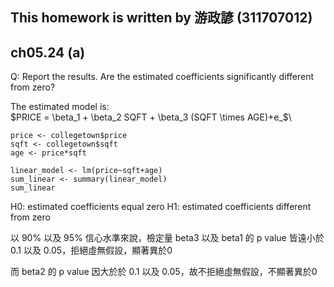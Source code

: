 ## This homework is written by 游政諺 (311707012)
## ch05.24 (a)
Q: Report the results. Are the estimated coefficients significantly different from zero?

The estimated model is:\
$PRICE = \beta_1 + \beta_2 SQFT + \beta_3 (SQFT \times AGE)+e_$\

```
price <- collegetown$price
sqft <- collegetown$sqft
age <- price*sqft

linear_model <- lm(price~sqft+age)
sum_linear <- summary(linear_model)
sum_linear

```
H0: estimated coefficients equal zero
H1: estimated coefficients different from zero

以 90% 以及 95% 信心水準來說，檢定量 beta3 以及 beta1 的 p value 皆遠小於 0.1 以及 0.05，拒絕虛無假設，顯著異於0

而 beta2 的 p value 因大於於 0.1 以及 0.05，故不拒絕虛無假設，不顯著異於0
